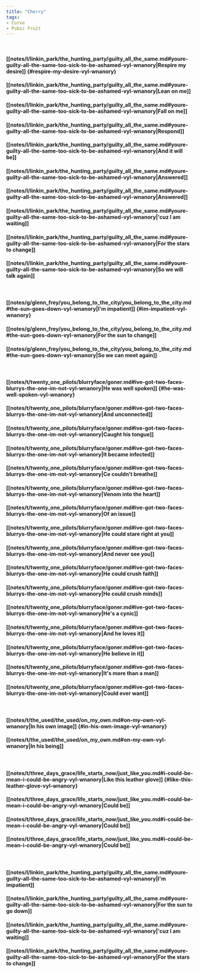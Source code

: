 ```yaml
---
title: "Cherry"
tags:
- Curve
- Pubic Fruit
---
```

&nbsp;
#### [[notes/l/linkin_park/the_hunting_party/guilty_all_the_same.md#youre-guilty-all-the-same-too-sick-to-be-ashamed-vyl-wnanory|Respire my desire]] {#respire-my-desire-vyl-wnanory}
#### [[notes/l/linkin_park/the_hunting_party/guilty_all_the_same.md#youre-guilty-all-the-same-too-sick-to-be-ashamed-vyl-wnanory|Lean on me]]
#### [[notes/l/linkin_park/the_hunting_party/guilty_all_the_same.md#youre-guilty-all-the-same-too-sick-to-be-ashamed-vyl-wnanory|Fall on me]]
#### [[notes/l/linkin_park/the_hunting_party/guilty_all_the_same.md#youre-guilty-all-the-same-too-sick-to-be-ashamed-vyl-wnanory|Respond]]
#### [[notes/l/linkin_park/the_hunting_party/guilty_all_the_same.md#youre-guilty-all-the-same-too-sick-to-be-ashamed-vyl-wnanory|And it will be]]
#### [[notes/l/linkin_park/the_hunting_party/guilty_all_the_same.md#youre-guilty-all-the-same-too-sick-to-be-ashamed-vyl-wnanory|Answered]]
#### [[notes/l/linkin_park/the_hunting_party/guilty_all_the_same.md#youre-guilty-all-the-same-too-sick-to-be-ashamed-vyl-wnanory|Answered]]
#### [[notes/l/linkin_park/the_hunting_party/guilty_all_the_same.md#youre-guilty-all-the-same-too-sick-to-be-ashamed-vyl-wnanory|'cuz I am waiting]]
#### [[notes/l/linkin_park/the_hunting_party/guilty_all_the_same.md#youre-guilty-all-the-same-too-sick-to-be-ashamed-vyl-wnanory|For the stars to change]]
#### [[notes/l/linkin_park/the_hunting_party/guilty_all_the_same.md#youre-guilty-all-the-same-too-sick-to-be-ashamed-vyl-wnanory|So we will talk again]]
&nbsp;
#### [[notes/g/glenn_frey/you_belong_to_the_city/you_belong_to_the_city.md#the-sun-goes-down-vyl-wnanory|I'm impatient]] {#im-impatient-vyl-wnanory}
#### [[notes/g/glenn_frey/you_belong_to_the_city/you_belong_to_the_city.md#the-sun-goes-down-vyl-wnanory|For the sun to change]]
#### [[notes/g/glenn_frey/you_belong_to_the_city/you_belong_to_the_city.md#the-sun-goes-down-vyl-wnanory|So we can meet again]]
&nbsp;
#### [[notes/t/twenty_one_pilots/blurryface/goner.md#ive-got-two-faces-blurrys-the-one-im-not-vyl-wnanory|He was well spoken]] {#he-was-well-spoken-vyl-wnanory}
#### [[notes/t/twenty_one_pilots/blurryface/goner.md#ive-got-two-faces-blurrys-the-one-im-not-vyl-wnanory|And unconnected]]
#### [[notes/t/twenty_one_pilots/blurryface/goner.md#ive-got-two-faces-blurrys-the-one-im-not-vyl-wnanory|Caught his tongue]]
#### [[notes/t/twenty_one_pilots/blurryface/goner.md#ive-got-two-faces-blurrys-the-one-im-not-vyl-wnanory|It became infected]]
#### [[notes/t/twenty_one_pilots/blurryface/goner.md#ive-got-two-faces-blurrys-the-one-im-not-vyl-wnanory|Ce couldn't breathe]]
#### [[notes/t/twenty_one_pilots/blurryface/goner.md#ive-got-two-faces-blurrys-the-one-im-not-vyl-wnanory|Venom into the heart]]
#### [[notes/t/twenty_one_pilots/blurryface/goner.md#ive-got-two-faces-blurrys-the-one-im-not-vyl-wnanory|Of an issue]]
#### [[notes/t/twenty_one_pilots/blurryface/goner.md#ive-got-two-faces-blurrys-the-one-im-not-vyl-wnanory|He could stare right at you]]
#### [[notes/t/twenty_one_pilots/blurryface/goner.md#ive-got-two-faces-blurrys-the-one-im-not-vyl-wnanory|And never see you]]
#### [[notes/t/twenty_one_pilots/blurryface/goner.md#ive-got-two-faces-blurrys-the-one-im-not-vyl-wnanory|He could crush faith]]
#### [[notes/t/twenty_one_pilots/blurryface/goner.md#ive-got-two-faces-blurrys-the-one-im-not-vyl-wnanory|He could crush minds]]
#### [[notes/t/twenty_one_pilots/blurryface/goner.md#ive-got-two-faces-blurrys-the-one-im-not-vyl-wnanory|He's a cynic]]
#### [[notes/t/twenty_one_pilots/blurryface/goner.md#ive-got-two-faces-blurrys-the-one-im-not-vyl-wnanory|And he loves it]]
#### [[notes/t/twenty_one_pilots/blurryface/goner.md#ive-got-two-faces-blurrys-the-one-im-not-vyl-wnanory|He believe in it]]
#### [[notes/t/twenty_one_pilots/blurryface/goner.md#ive-got-two-faces-blurrys-the-one-im-not-vyl-wnanory|It's more than a man]]
#### [[notes/t/twenty_one_pilots/blurryface/goner.md#ive-got-two-faces-blurrys-the-one-im-not-vyl-wnanory|Could ever want]]
&nbsp;
#### [[notes/t/the_used/the_used/on_my_own.md#on-my-own-vyl-wnanory|In his own image]] {#in-his-own-image-vyl-wnanory}
#### [[notes/t/the_used/the_used/on_my_own.md#on-my-own-vyl-wnanory|In his being]]
&nbsp;
#### [[notes/t/three_days_grace/life_starts_now/just_like_you.md#i-could-be-mean-i-could-be-angry-vyl-wnanory|Like this leather glove]] {#like-this-leather-glove-vyl-wnanory}
#### [[notes/t/three_days_grace/life_starts_now/just_like_you.md#i-could-be-mean-i-could-be-angry-vyl-wnanory|Could be]]
#### [[notes/t/three_days_grace/life_starts_now/just_like_you.md#i-could-be-mean-i-could-be-angry-vyl-wnanory|Could be]]
#### [[notes/t/three_days_grace/life_starts_now/just_like_you.md#i-could-be-mean-i-could-be-angry-vyl-wnanory|Could be]]
&nbsp;
#### [[notes/l/linkin_park/the_hunting_party/guilty_all_the_same.md#youre-guilty-all-the-same-too-sick-to-be-ashamed-vyl-wnanory|I'm impatient]]
#### [[notes/l/linkin_park/the_hunting_party/guilty_all_the_same.md#youre-guilty-all-the-same-too-sick-to-be-ashamed-vyl-wnanory|For the sun to go down]]
#### [[notes/l/linkin_park/the_hunting_party/guilty_all_the_same.md#youre-guilty-all-the-same-too-sick-to-be-ashamed-vyl-wnanory|'cuz I am waiting]]
#### [[notes/l/linkin_park/the_hunting_party/guilty_all_the_same.md#youre-guilty-all-the-same-too-sick-to-be-ashamed-vyl-wnanory|For the stars to change]]
